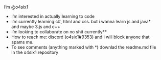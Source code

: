 I’m @o4six1
- I’m interested in actually learning to code
- I’m currently learning c#, html and css. but i wanna learn js and java* and maybe 3.js and c++
- I’m looking to collaborate on no shit currently**
- How to reach me: discord (o4six1#9353) and i will block anyone that spams me.
- To see comments (anything marked with *) downlad the readme.md file in the o4six1 repository
<!--
all coments go here
*i kow java and javascript are the same
**i dont know shit
--!>
